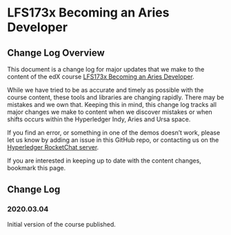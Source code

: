 # LFS173x Becoming an Aries Developer

## Change Log Overview

This document is a change log for major updates that we make to the content of the edX course [LFS173x Becoming an Aries Developer](https://www.edx.org/course/becoming-a-hyperledger-aries-developer). 

While we have tried to be as accurate and timely as possible with the course content, these tools and libraries are changing rapidly. There may be mistakes and we own that. Keeping this in mind, this change log tracks all major changes we make to content when we discover mistakes or when shifts occurs within the Hyperledger Indy, Aries and Ursa space.

If you find an error, or something in one of the demos doesn’t work, please let us know by adding an issue in this GitHub repo, or contacting us on the [Hyperledger RocketChat server](https://chat.hyperledger.org).

If you are interested in keeping up to date with the content changes, bookmark this page.

## Change Log

### 2020.03.04

Initial version of the course published.